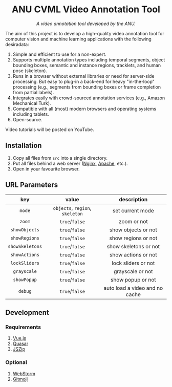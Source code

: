 <div align="center">
<!--   <a href="https://www.anu.edu.au/" target="_blank">
    <img src="src/img/logo.png" alt="ANU logo">
  </a> -->

  # ANU CVML Video Annotation Tool

  _A video annotation tool developed by the ANU._

</div>

The aim of this project is to develop a high-quality video annotation tool for computer vision and machine learning applications with the following desiradata:

1. Simple and efficient to use for a non-expert.
2. Supports multiple annotation types including temporal segments, object bounding boxes, semantic and instance regions, tracklets, and human pose (skeleton).
3. Runs in a browser without external libraries or need for server-side processing. But easy to plug-in a back-end for heavy "in-the-loop" processing (e.g., segments from bounding boxes or frame completion from partial labels).
4. Integrates easily with crowd-sourced annotation services (e.g., Amazon Mechanical Turk).
5. Compatible with all (most) modern browsers and operating systems including tablets.
6. Open-source.

Video tutorials will be posted on YouTube.

## Installation

1. Copy all files from `src` into a single directory.
2. Put all files behind a web server ([Nginx](http://nginx.org/), [Apache](http://httpd.apache.org/), etc.).
3. Open in your favourite browser.

## URL Parameters

|       key       |              value              |          description           |
| :-------------: | :-----------------------------: | :----------------------------: |
|     `mode`      | `objects`, `region`, `skeleton` |        set current mode        |
|     `zoom`      |         `true`/`false`          |          zoom or not           |
|  `showObjects`  |         `true`/`false`          |      show objects or not       |
|  `showRegions`  |         `true`/`false`          |      show regions or not       |
| `showSkeletons` |         `true`/`false`          |     show skeletons or not      |
|  `showActions`  |         `true`/`false`          |      show actions or not       |
|  `lockSliders`  |         `true`/`false`          |      lock sliders or not       |
|   `grayscale`   |         `true`/`false`          |        grayscale or not        |
|   `showPopup`   |         `true`/`false`          |       show popup or not        |
|     `debug`     |         `true`/`false`          | auto load a video and no cache |

## Development

### Requirements

1. [Vue.js](https://vuejs.org/)
2. [Quasar](https://quasar.dev/)
3. [JSZip](https://stuk.github.io/jszip/)

### Optional

1. [WebStorm](https://www.jetbrains.com/webstorm/)
2. [Gitmoji](https://github.com/carloscuesta/gitmoji)
